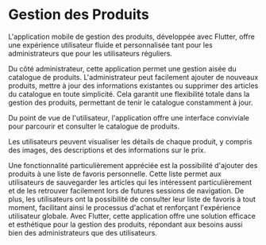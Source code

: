 # Gestion des Produits 
L'application mobile de gestion des produits, développée avec Flutter, offre une expérience utilisateur fluide et personnalisée tant pour les administrateurs que pour les utilisateurs réguliers.

Du côté administrateur, cette application permet une gestion aisée du catalogue de produits.
L'administrateur peut facilement ajouter de nouveaux produits, mettre à jour des informations existantes ou supprimer des articles du catalogue en toute simplicité. Cela garantit une flexibilité totale dans la gestion des produits, permettant de tenir le catalogue constamment à jour.

Du point de vue de l'utilisateur, l'application offre une interface conviviale pour parcourir et consulter le catalogue de produits. 

Les utilisateurs peuvent visualiser les détails de chaque produit, y compris des images, des descriptions et des informations sur le prix. 

Une fonctionnalité particulièrement appréciée est la possibilité d'ajouter des produits à une liste de favoris personnelle. 
Cette liste permet aux utilisateurs de sauvegarder les articles qui les intéressent particulièrement et de les retrouver facilement lors de futures sessions de navigation. De plus, les utilisateurs ont la possibilité de consulter leur liste de favoris à tout moment, facilitant ainsi le processus d'achat et renforçant l'expérience utilisateur globale. Avec Flutter, cette application offre une solution efficace et esthétique pour la gestion des produits, répondant aux besoins aussi bien des administrateurs que des utilisateurs.
